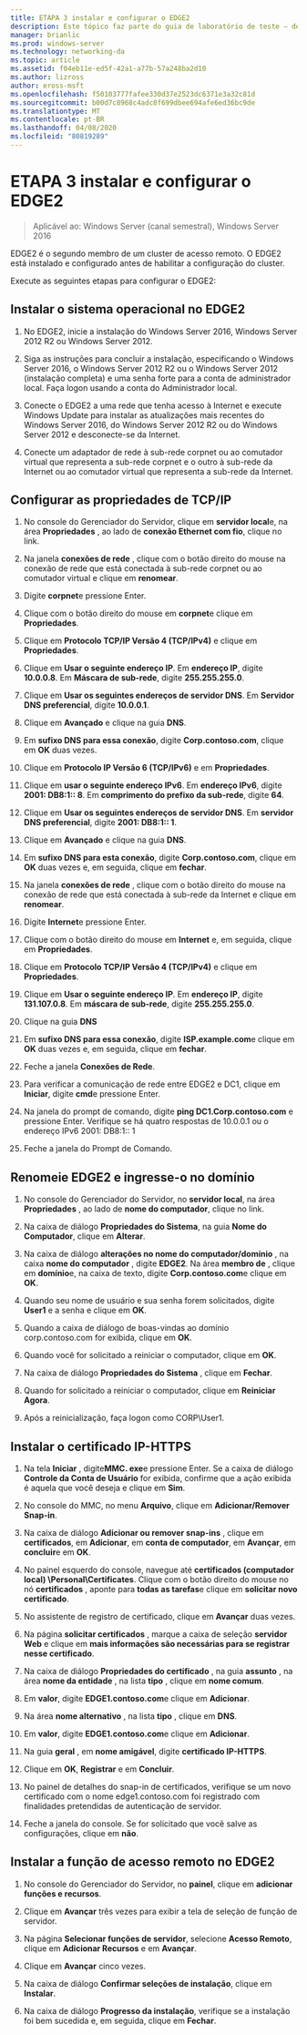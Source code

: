 ```yaml
---
title: ETAPA 3 instalar e configurar o EDGE2
description: Este tópico faz parte do guia de laboratório de teste – demonstre o DirectAccess em um cluster com o NLB do Windows para Windows Server 2016
manager: brianlic
ms.prod: windows-server
ms.technology: networking-da
ms.topic: article
ms.assetid: f04eb11e-ed5f-42a1-a77b-57a248ba2d10
ms.author: lizross
author: eross-msft
ms.openlocfilehash: f50103777fafee330d37e2523dc6371e3a32c81d
ms.sourcegitcommit: b00d7c8968c4adc8f699dbee694afe6ed36bc9de
ms.translationtype: MT
ms.contentlocale: pt-BR
ms.lasthandoff: 04/08/2020
ms.locfileid: "80819289"
---
```

# <a name="step-3-install-and-configure-edge2"></a>ETAPA 3 instalar e configurar o EDGE2

>Aplicável ao: Windows Server (canal semestral), Windows Server 2016

EDGE2 é o segundo membro de um cluster de acesso remoto. O EDGE2 está instalado e configurado antes de habilitar a configuração do cluster.

Execute as seguintes etapas para configurar o EDGE2:

## <a name="install-the-operating-system-on-edge2"></a><a name="installOS"></a>Instalar o sistema operacional no EDGE2  
  
1.  No EDGE2, inicie a instalação do Windows Server 2016, Windows Server 2012 R2 ou Windows Server 2012.  
  
2.  Siga as instruções para concluir a instalação, especificando o Windows Server 2016, o Windows Server 2012 R2 ou o Windows Server 2012 (instalação completa) e uma senha forte para a conta de administrador local. Faça logon usando a conta do Administrador local.  
  
3.  Conecte o EDGE2 a uma rede que tenha acesso à Internet e execute Windows Update para instalar as atualizações mais recentes do Windows Server 2016, do Windows Server 2012 R2 ou do Windows Server 2012 e desconecte-se da Internet.  
  
4.  Conecte um adaptador de rede à sub-rede corpnet ou ao comutador virtual que representa a sub-rede corpnet e o outro à sub-rede da Internet ou ao comutador virtual que representa a sub-rede da Internet.  
  
## <a name="configure-tcpip-properties"></a><a name="TCP"></a>Configurar as propriedades de TCP/IP  
  
1.  No console do Gerenciador do Servidor, clique em **servidor local**e, na área **Propriedades** , ao lado de **conexão Ethernet com fio**, clique no link.  
  
2.  Na janela **conexões de rede** , clique com o botão direito do mouse na conexão de rede que está conectada à sub-rede corpnet ou ao comutador virtual e clique em **renomear**.  
  
3.  Digite **corpnet**e pressione Enter.  
  
4.  Clique com o botão direito do mouse em **corpnet**e clique em **Propriedades**.  
  
5.  Clique em **Protocolo TCP/IP Versão 4 (TCP/IPv4)** e clique em **Propriedades**.  
  
6.  Clique em **Usar o seguinte endereço IP**. Em **endereço IP**, digite **10.0.0.8**. Em **Máscara de sub-rede**, digite **255.255.255.0**.  
  
7.  Clique em **Usar os seguintes endereços de servidor DNS**. Em **Servidor DNS preferencial**, digite **10.0.0.1**.  
  
8.  Clique em **Avançado** e clique na guia **DNS**.  
  
9. Em **sufixo DNS para essa conexão**, digite **Corp.contoso.com**, clique em **OK** duas vezes.  
  
10. Clique em **Protocolo IP Versão 6 (TCP/IPv6)** e em **Propriedades**.  
  
11. Clique em **usar o seguinte endereço IPv6**. Em **endereço IPv6**, digite **2001: DB8:1:: 8**. Em **comprimento do prefixo da sub-rede**, digite **64**.  
  
12. Clique em **Usar os seguintes endereços de servidor DNS**. Em **servidor DNS preferencial**, digite **2001: DB8:1:: 1**.  
  
13. Clique em **Avançado** e clique na guia **DNS**.  
  
14. Em **sufixo DNS para esta conexão**, digite **Corp.contoso.com**, clique em **OK** duas vezes e, em seguida, clique em **fechar**.  
  
15. Na janela **conexões de rede** , clique com o botão direito do mouse na conexão de rede que está conectada à sub-rede da Internet e clique em **renomear**.  
  
16. Digite **Internet**e pressione Enter.  
  
17. Clique com o botão direito do mouse em **Internet** e, em seguida, clique em **Propriedades**.  
  
18. Clique em **Protocolo TCP/IP Versão 4 (TCP/IPv4)** e clique em **Propriedades**.  
  
19. Clique em **Usar o seguinte endereço IP**. Em **endereço IP**, digite **131.107.0.8**. Em **máscara de sub-rede**, digite **255.255.255.0**.  
  
20. Clique na guia **DNS**  
  
21. Em **sufixo DNS para essa conexão**, digite **ISP.example.com**e clique em **OK** duas vezes e, em seguida, clique em **fechar**.  
  
22. Feche a janela **Conexões de Rede**.  
  
23. Para verificar a comunicação de rede entre EDGE2 e DC1, clique em **Iniciar**, digite **cmd**e pressione Enter.  
  
24. Na janela do prompt de comando, digite **ping DC1.Corp.contoso.com** e pressione Enter. Verifique se há quatro respostas de 10.0.0.1 ou o endereço IPv6 2001: DB8:1:: 1  
  
25. Feche a janela do Prompt de Comando.  
  
## <a name="rename-edge2-and-join-it-to-the-domain"></a><a name="rename"></a>Renomeie EDGE2 e ingresse-o no domínio  
  
1.  No console do Gerenciador do Servidor, no **servidor local**, na área **Propriedades** , ao lado de **nome do computador**, clique no link.  
  
2.  Na caixa de diálogo **Propriedades do Sistema**, na guia **Nome do Computador**, clique em **Alterar**.  
  
3.  Na caixa de diálogo **alterações no nome do computador/domínio** , na caixa **nome do computador** , digite **EDGE2**. Na área **membro de** , clique em **domínio**e, na caixa de texto, digite **Corp.contoso.com**e clique em **OK**.  
  
4.  Quando seu nome de usuário e sua senha forem solicitados, digite **User1** e a senha e clique em **OK**.  
  
5.  Quando a caixa de diálogo de boas-vindas ao domínio corp.contoso.com for exibida, clique em **OK**.  
  
6.  Quando você for solicitado a reiniciar o computador, clique em **OK**.  
  
7.  Na caixa de diálogo **Propriedades do Sistema** , clique em **Fechar**.  
  
8.  Quando for solicitado a reiniciar o computador, clique em **Reiniciar Agora**.  
  
9. Após a reinicialização, faça logon como CORP\User1.  
  
## <a name="install-the-ip-https-certificate"></a><a name="IPHTTPSCert"></a>Instalar o certificado IP-HTTPS  
  
1.  Na tela **Iniciar** , digite**MMC. exe**e pressione Enter. Se a caixa de diálogo **Controle da Conta de Usuário** for exibida, confirme que a ação exibida é aquela que você deseja e clique em **Sim**.  
  
2.  No console do MMC, no menu **Arquivo**, clique em **Adicionar/Remover Snap-in**.  
  
3.  Na caixa de diálogo **Adicionar ou remover snap-ins** , clique em **certificados**, em **Adicionar**, em **conta de computador**, em **Avançar**, em **concluir**e em **OK**.  
  
4.  No painel esquerdo do console, navegue até **certificados (computador local) \Personal\Certificates**. Clique com o botão direito do mouse no nó **certificados** , aponte para **todas as tarefas**e clique em **solicitar novo certificado**.  
  
5.  No assistente de registro de certificado, clique em **Avançar** duas vezes.  
  
6.  Na página **solicitar certificados** , marque a caixa de seleção **servidor Web** e clique em **mais informações são necessárias para se registrar nesse certificado**.  
  
7.  Na caixa de diálogo **Propriedades do certificado** , na guia **assunto** , na área **nome da entidade** , na lista **tipo** , clique em **nome comum**.  
  
8.  Em **valor**, digite **EDGE1.contoso.com**e clique em **Adicionar**.  
  
9. Na área **nome alternativo** , na lista **tipo** , clique em **DNS**.  
  
10. Em **valor**, digite **EDGE1.contoso.com**e clique em **Adicionar**.  
  
11. Na guia **geral** , em **nome amigável**, digite **certificado IP-HTTPS**.  
  
12. Clique em **OK**, **Registrar** e em **Concluir**.  
  
13. No painel de detalhes do snap-in de certificados, verifique se um novo certificado com o nome edge1.contoso.com foi registrado com finalidades pretendidas de autenticação de servidor.  
  
14. Feche a janela do console. Se for solicitado que você salve as configurações, clique em **não**.  
  
## <a name="install-the-remote-access-role-on-edge2"></a><a name="InstallDA"></a>Instalar a função de acesso remoto no EDGE2  
  
1.  No console do Gerenciador do Servidor, no **painel**, clique em **adicionar funções e recursos**.  
  
2.  Clique em **Avançar** três vezes para exibir a tela de seleção de função de servidor.  
  
3.  Na página **Selecionar funções de servidor**, selecione **Acesso Remoto**, clique em **Adicionar Recursos** e em **Avançar**.  
  
4.  Clique em **Avançar** cinco vezes.  
  
5.  Na caixa de diálogo **Confirmar seleções de instalação**, clique em **Instalar**.  
  
6.  Na caixa de diálogo **Progresso da instalação**, verifique se a instalação foi bem sucedida e, em seguida, clique em **Fechar**.  
  


